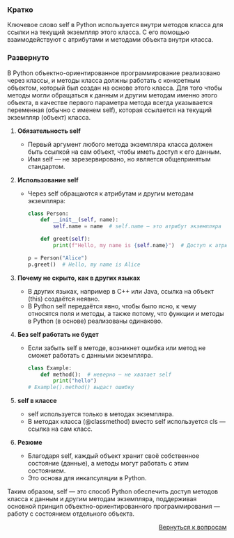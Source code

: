 ### Кратко

Ключевое слово self в Python используется внутри методов класса для ссылки на текущий экземпляр этого класса. С его
помощью взаимодействуют с атрибутами и методами объекта внутри класса.

### Развернуто

В Python объектно-ориентированное программирование реализовано через классы, и методы класса должны работать с
конкретным объектом, который был создан на основе этого класса. Для того чтобы методы могли обращаться к данным и
другим методам именно этого объекта, в качестве первого параметра метода всегда указывается переменная (обычно с
именем self), которая ссылается на текущий экземпляр (объект) класса.

1. **Обязательность self**
    
    - Первый аргумент любого метода экземпляра класса должен быть ссылкой на сам объект, чтобы иметь доступ к его
      данным.
    - Имя self — не зарезервировано, но является общепринятым стандартом.

2. **Использование self**
    
    - Через self обращаются к атрибутам и другим методам экземпляра:
      
      ```python
      class Person:
          def __init__(self, name):
              self.name = name  # self.name — это атрибут экземпляра

          def greet(self):
              print(f"Hello, my name is {self.name}")  # Доступ к атрибутам только через self

      p = Person("Alice")
      p.greet()  # Hello, my name is Alice
      ```

3. **Почему не скрыто, как в других языках**
    
    - В других языках, например в C++ или Java, ссылка на объект (this) создаётся неявно.
    - В Python self передаётся явно, чтобы было ясно, к чему относятся поля и методы, а также потому, что функции и
      методы в Python (в основе) реализованы одинаково.

4. **Без self работать не будет**
    
    - Если забыть self в методе, возникнет ошибка или метод не сможет работать с данными экземпляра.
      
      ```python
      class Example:
          def method():  # неверно — не хватает self
              print("hello")
      # Example().method() выдаст ошибку
      ```

5. **self в классе**
    
    - self используется только в методах экземпляра.
    - В методах класса (@classmethod) вместо self используется cls — ссылка на сам класс.

6. **Резюме**
    
    - Благодаря self, каждый объект хранит своё собственное состояние (данные), а методы могут работать с
      этим состоянием.
    - Это основа для инкапсуляции в Python.

Таким образом, self — это способ Python обеспечить доступ методов класса к данным и другим методам экземпляра,
поддерживая основной принцип объектно-ориентированного программирования — работу с состоянием отдельного объекта.

<div align="right">

[Вернуться к вопросам](../Вопросы.md)

</div>
